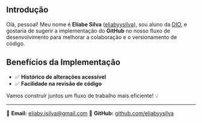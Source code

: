 ## Introdução
Olá, pessoal! Meu nome é **Eliabe Silva** ([eliabyysilva](https://github.com/eliabyysilva)), sou aluno da [DIO](https://dio.me), e gostaria de sugerir a implementação do **GitHub** no nosso fluxo de desenvolvimento para melhorar a colaboração e o versionamento de código.

## Benefícios da Implementação
- ✅ **Histórico de alterações acessível**
- ✅ **Facilidade na revisão de código**

Vamos construir juntos um fluxo de trabalho mais eficiente! 💡

---
📧 **Email:** eliaby.jsilva@gmail.com
🔗 **GitHub:** [github.com/eliabyysilva](https://github.com/eliabyysilva)
